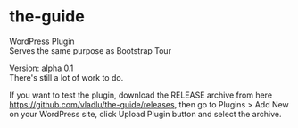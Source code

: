 # the-guide
WordPress Plugin  
Serves the same purpose as Bootstrap Tour

Version: alpha 0.1  
There's still a lot of work to do.

If you want to test the plugin, download the RELEASE archive from here https://github.com/vladlu/the-guide/releases, then go to Plugins > Add New on your WordPress site, click Upload Plugin button and select the archive.
